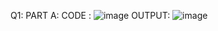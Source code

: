Q1: PART A:
CODE :
![image](https://github.com/user-attachments/assets/6e5dbeaa-1ce7-4a75-8608-c078d210c652)
OUTPUT:
![image](https://github.com/user-attachments/assets/b1b63080-91b9-4f7c-b965-ab7ee0dc938e)


